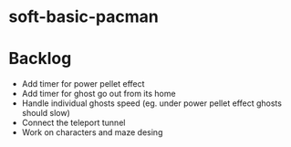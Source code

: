 # soft-basic-pacman

# Backlog

- Add timer for power pellet effect
- Add timer for ghost go out from its home
- Handle individual ghosts speed (eg. under power pellet effect ghosts should slow)
- Connect the teleport tunnel
- Work on characters and maze desing
